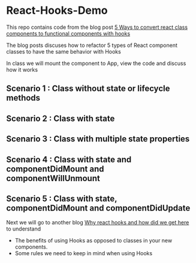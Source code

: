# React-Hooks-Demo

This repo contains code from the blog post [5 Ways to convert react class components to functional components with hooks](https://scotch.io/tutorials/5-ways-to-convert-react-class-components-to-functional-components-w-react-hooks)

The blog posts discuses how to refactor 5 types of React component classes to have the same behavior with Hooks

In class we will mount the component to App, view the code and discuss how it works 

## Scenario 1 : Class without state or lifecycle methods
## Scenario 2 : Class with state
## Scenario 3 : Class with multiple state properties
## Scenario 4 : Class with state and componentDidMount and componentWillUnmount
## Scenario 5 : Class with state, componentDidMount and componentDidUpdate

Next we will go to another blog [Why react hooks and how did we get here](https://medium.freecodecamp.org/why-react-hooks-and-how-did-we-even-get-here-aa5ed5dc96af) to understand 
- The benefits of using Hooks as opposed to classes in your new components. 
- Some rules we need to keep in mind when using Hooks